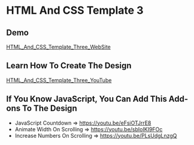 # HTML And CSS Template 3

## Demo

 [HTML_And_CSS_Template_Three_WebSite](https://elzerowebschool.github.io/HTML_And_CSS_Template_Three/)

## Learn How To Create The Design

 [HTML_And_CSS_Template_Three_YouTube](https://youtube.com/playlist?list=PLDoPjvoNmBAxuCSp2_-9LurPqRVwketnc)

## If You Know JavaScript, You Can Add This Add-ons To The Design

- JavaScript Countdown => https://youtu.be/eFsiOTJrrE8
- Animate Width On Scrolling => https://youtu.be/sbIoIKI9FOc
- Increase Numbers On Scrolling => https://youtu.be/PLsUdgLnzgQ
